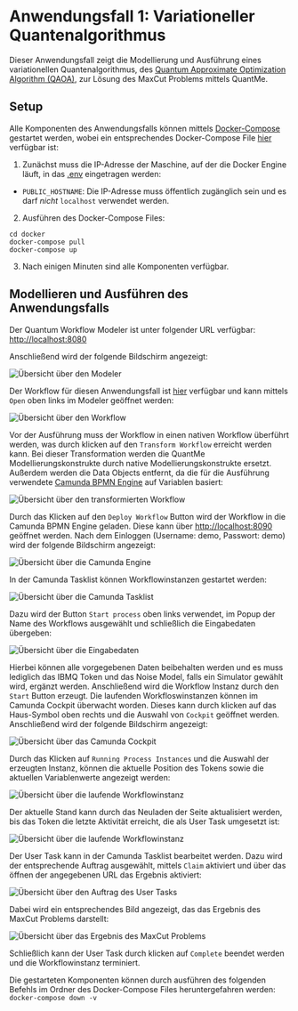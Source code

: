 # Anwendungsfall 1: Variationeller Quantenalgorithmus

Dieser Anwendungsfall zeigt die Modellierung und Ausführung eines variationellen Quantenalgorithmus, des [Quantum Approximate Optimization Algorithm (QAOA)](https://arxiv.org/pdf/1411.4028.pdf), zur Lösung des MaxCut Problems mittels QuantMe.

## Setup

Alle Komponenten des Anwendungsfalls können mittels [Docker-Compose](https://docs.docker.com/compose/) gestartet werden, wobei ein entsprechendes Docker-Compose File [hier](./docker/docker-compose.yml) verfügbar ist:

1. Zunächst muss die IP-Adresse der Maschine, auf der die Docker Engine läuft, in das [.env](./docker/.env) eingetragen werden: 
  * ``PUBLIC_HOSTNAME``: Die IP-Adresse muss öffentlich zugänglich sein und es darf *nicht* ``localhost`` verwendet werden.

2. Ausführen des Docker-Compose Files:
```
cd docker
docker-compose pull
docker-compose up
```
3. Nach einigen Minuten sind alle Komponenten verfügbar.

## Modellieren und Ausführen des Anwendungsfalls

Der Quantum Workflow Modeler ist unter folgender URL verfügbar: [http://localhost:8080](http://localhost:8080)

Anschließend wird der folgende Bildschirm angezeigt:

![Übersicht über den Modeler](./docs/modeler-overview.jpg)

Der Workflow für diesen Anwendungsfall ist [hier](./workflow/vqa_workflow.bpmn) verfügbar und kann mittels ``Open`` oben links im Modeler geöffnet werden:

![Übersicht über den Workflow](./docs/workflow-overview.jpg)

Vor der Ausführung muss der Workflow in einen nativen Workflow überführt werden, was durch klicken auf den ``Transform Workflow`` erreicht werden kann.
Bei dieser Transformation werden die QuantMe Modellierungskonstrukte durch native Modellierungskonstrukte ersetzt.
Außerdem werden die Data Objects entfernt, da die für die Ausführung verwendete [Camunda BPMN Engine](https://camunda.com/platform-7/workflow-engine/) auf Variablen basiert:

![Übersicht über den transformierten Workflow](./docs/workflow-transformed.jpg)

Durch das Klicken auf den ``Deploy Workflow`` Button wird der Workflow in die Camunda BPMN Engine geladen.
Diese kann über [http://localhost:8090](http://localhost:8090) geöffnet werden.
Nach dem Einloggen (Username: demo, Passwort: demo) wird der folgende Bildschirm angezeigt:

![Übersicht über die Camunda Engine](./docs/camunda-overview.jpg)

In der Camunda Tasklist können Workflowinstanzen gestartet werden:

![Übersicht über die Camunda Tasklist](./docs/camunda-tasklist.jpg)

Dazu wird der Button ``Start process`` oben links verwendet, im Popup der Name des Workflows ausgewählt und schließlich die Eingabedaten übergeben:

![Übersicht über die Eingabedaten](./docs/tasklist-inputs.jpg)

Hierbei können alle vorgegebenen Daten beibehalten werden und es muss lediglich das IBMQ Token und das Noise Model, falls ein Simulator gewählt wird, ergänzt werden.
Anschließend wird die Workflow Instanz durch den ``Start`` Button erzeugt.
Die laufenden Workfloswinstanzen können im Camunda Cockpit überwacht worden.
Dieses kann durch klicken auf das Haus-Symbol oben rechts und die Auswahl von ``Cockpit`` geöffnet werden.
Anschließend wird der folgende Bildschirm angezeigt:

![Übersicht über das Camunda Cockpit](./docs/cockpit-overview.jpg)

Durch das Klicken auf ``Running Process Instances`` und die Auswahl der erzeugten Instanz, können die aktuelle Position des Tokens sowie die aktuellen Variablenwerte angezeigt werden:

![Übersicht über die laufende Workflowinstanz](./docs/running-instance.jpg)

Der aktuelle Stand kann durch das Neuladen der Seite aktualisiert werden, bis das Token die letzte Aktivität erreicht, die als User Task umgesetzt ist:

![Übersicht über die laufende Workflowinstanz](./docs/final-activity.jpg)

Der User Task kann in der Camunda Tasklist bearbeitet werden.
Dazu wird der entsprechende Auftrag ausgewählt, mittels ``Claim`` aktiviert und über das öffnen der angegebenen URL das Ergebnis aktiviert:

![Übersicht über den Auftrag des User Tasks](./docs/tasklist-user-task.jpg)

Dabei wird ein entsprechendes Bild angezeigt, das das Ergebnis des MaxCut Problems darstellt:

![Übersicht über das Ergebnis des MaxCut Problems](./docs/result.jpg)

Schließlich kann der User Task durch klicken auf ``Complete`` beendet werden und die Workflowinstanz terminiert.

Die gestarteten Komponenten können durch ausführen des folgenden Befehls im Ordner des Docker-Compose Files heruntergefahren werden: ``docker-compose down -v``